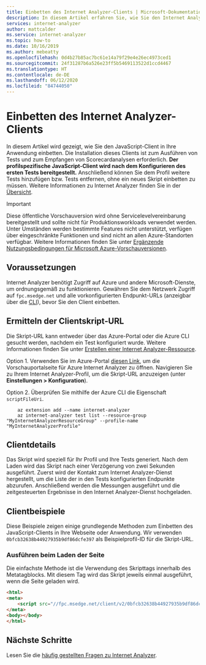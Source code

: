 ```yaml
---
title: Einbetten des Internet Analyzer-Clients | Microsoft-Dokumentation
description: In diesem Artikel erfahren Sie, wie Sie den Internet Analyzer-JavaScript-Client in Ihre Anwendung einbetten.
services: internet-analyzer
author: mattcalder
ms.service: internet-analyzer
ms.topic: how-to
ms.date: 10/16/2019
ms.author: mebeatty
ms.openlocfilehash: 0d4b27b85ac7bc61e14a79f29e4e26ec4973ced1
ms.sourcegitcommit: 24f31287b6a526e23ff5b5469113522d1ccd4467
ms.translationtype: HT
ms.contentlocale: de-DE
ms.lasthandoff: 06/12/2020
ms.locfileid: "84744050"
---
```

# <a name="embed-the-internet-analyzer-client"></a>Einbetten des Internet Analyzer-Clients

In diesem Artikel wird gezeigt, wie Sie den JavaScript-Client in Ihre Anwendung einbetten. Die Installation dieses Clients ist zum Ausführen von Tests und zum Empfangen von Scorecardanalysen erforderlich. **Der profilspezifische JavaScript-Client wird nach dem Konfigurieren des ersten Tests bereitgestellt.** Anschließend können Sie dem Profil weitere Tests hinzufügen bzw. Tests entfernen, ohne ein neues Skript einbetten zu müssen. Weitere Informationen zu Internet Analyzer finden Sie in der [Übersicht](internet-analyzer-overview.md). 

> [!IMPORTANT]
> Diese öffentliche Vorschauversion wird ohne Servicelevelvereinbarung bereitgestellt und sollte nicht für Produktionsworkloads verwendet werden. Unter Umständen werden bestimmte Features nicht unterstützt, verfügen über eingeschränkte Funktionen und sind nicht an allen Azure-Standorten verfügbar. Weitere Informationen finden Sie unter [Ergänzende Nutzungsbedingungen für Microsoft Azure-Vorschauversionen](https://azure.microsoft.com/support/legal/preview-supplemental-terms/).
>

## <a name="before-you-begin"></a>Voraussetzungen

Internet Analyzer benötigt Zugriff auf Azure und andere Microsoft-Dienste, um ordnungsgemäß zu funktionieren. Gewähren Sie dem Netzwerk Zugriff auf `fpc.msedge.net` und alle vorkonfigurierten Endpunkt-URLs (anzeigbar über die [CLI](internet-analyzer-cli.md)), bevor Sie den Client einbetten.

## <a name="find-the-client-script-url"></a>Ermitteln der Clientskript-URL

Die Skript-URL kann entweder über das Azure-Portal oder die Azure CLI gesucht werden, nachdem ein Test konfiguriert wurde. Weitere Informationen finden Sie unter [Erstellen einer Internet Analyzer-Ressource](internet-analyzer-create-test-portal.md).

Option 1. Verwenden Sie im Azure-Portal [diesen Link](https://aka.ms/InternetAnalyzerPreviewPortal), um die Vorschauportalseite für Azure Internet Analyzer zu öffnen. Navigieren Sie zu Ihrem Internet Analyzer-Profil, um die Skript-URL anzuzeigen (unter **Einstellungen > Konfiguration**).

Option 2. Überprüfen Sie mithilfe der Azure CLI die Eigenschaft `scriptFileUri`.
```azurecli-interactive
    az extension add --name internet-analyzer    
    az internet-analyzer test list --resource-group "MyInternetAnalyzerResourceGroup" --profile-name "MyInternetAnalyzerProfile"
```

## <a name="client-details"></a>Clientdetails

Das Skript wird speziell für Ihr Profil und Ihre Tests generiert. Nach dem Laden wird das Skript nach einer Verzögerung von zwei Sekunden ausgeführt. Zuerst wird der Kontakt zum Internet Analyzer-Dienst hergestellt, um die Liste der in den Tests konfigurierten Endpunkte abzurufen. Anschließend werden die Messungen ausgeführt und die zeitgesteuerten Ergebnisse in den Internet Analyzer-Dienst hochgeladen.

## <a name="client-examples"></a>Clientbeispiele

Diese Beispiele zeigen einige grundlegende Methoden zum Einbetten des JavaScript-Clients in Ihre Webseite oder Anwendung. Wir verwenden `0bfcb32638b44927935b9df86dcfe397` als Beispielprofil-ID für die Skript-URL.

### <a name="run-on-page-load"></a>Ausführen beim Laden der Seite
Die einfachste Methode ist die Verwendung des Skripttags innerhalb des Metatagblocks. Mit diesem Tag wird das Skript jeweils einmal ausgeführt, wenn die Seite geladen wird.

```html
<html>
<meta>
    <script src="//fpc.msedge.net/client/v2/0bfcb32638b44927935b9df86dcfe397/ab.min.js"></script>
</meta>
<body></body>
</html>
```

## <a name="next-steps"></a>Nächste Schritte

Lesen Sie die [häufig gestellten Fragen zu Internet Analyzer](internet-analyzer-faq.md).
